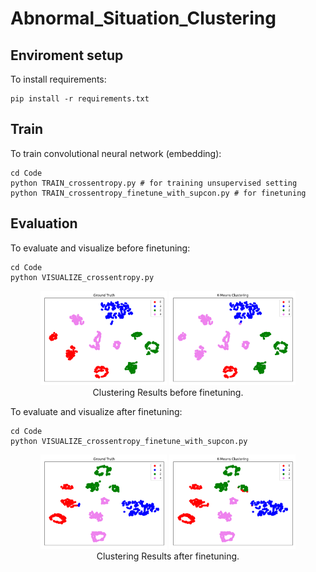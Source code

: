 # Abnormal_Situation_Clustering

## Enviroment setup

To install requirements:
```
pip install -r requirements.txt
```

## Train

To train convolutional neural network (embedding):
```
cd Code
python TRAIN_crossentropy.py # for training unsupervised setting
python TRAIN_crossentropy_finetune_with_supcon.py # for finetuning
```


## Evaluation

To evaluate and visualize before finetuning:
```
cd Code
python VISUALIZE_crossentropy.py
```
<div align="center">
  <img width="40%" alt="1" src="./Code/pictures/before_GT.png">
  <img width="40%" alt="1" src="./Code/pictures/before_KMeans.png">
</div>
<div align="center">
  Clustering Results before finetuning.
</div>

To evaluate and visualize after finetuning:
```
cd Code
python VISUALIZE_crossentropy_finetune_with_supcon.py

```
<div align="center">
  <img width="40%" alt="1" src="./Code/pictures/after_GT.png">
  <img width="40%" alt="1" src="./Code/pictures/after_KMeans.png">
</div>
<div align="center">
  Clustering Results after finetuning.
</div>

